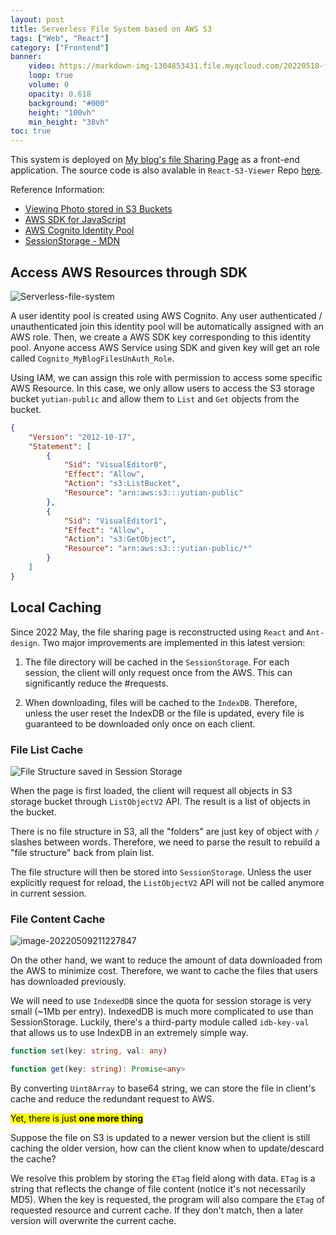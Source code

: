 ```yaml
---
layout: post
title: Serverless File System based on AWS S3
tags: ["Web", "React"]
category: ["Frontend"]
banner: 
    video: https://markdown-img-1304853431.file.myqcloud.com/20220518-files-video.mp4
    loop: true
    volume: 0
    opacity: 0.618
    background: "#000"
    height: "100vh"
    min_height: "38vh"
toc: true
---
```


This system is deployed on [My blog's file Sharing Page]({{site.baseurl}}/files.html) as a front-end application. The source code is also avalable in `React-S3-Viewer` Repo [here](https://github.com/MarkChenYutian/React-S3-viewer).

Reference Information:

* [Viewing Photo stored in S3 Buckets](https://docs.aws.amazon.com/sdk-for-javascript/v2/developer-guide/s3-example-photos-view.html)
* [AWS SDK for JavaScript](https://docs.aws.amazon.com/sdk-for-javascript/v3/developer-guide/welcome.html)
* [AWS Cognito Identity Pool](https://docs.aws.amazon.com/sdk-for-javascript/v2/developer-guide/getting-started-browser.html#getting-started-browser-create-identity-pool)
* [SessionStorage - MDN](https://developer.mozilla.org/en-US/docs/Web/API/Window/sessionStorage)

## Access AWS Resources through SDK

![Serverless-file-system](https://markdown-img-1304853431.file.myqcloud.com/20220119171645.jpg)

A user identity pool is created using AWS Cognito. Any user authenticated / unauthenticated join this identity pool will be automatically assigned with an AWS role. Then, we create a AWS SDK key corresponding to this identity pool. Anyone access AWS Service using SDK and given key will get an role called `Cognito_MyBlogFilesUnAuth_Role`.

<!--more-->


Using IAM, we can assign this role with permission to access some specific AWS Resource. In this case, we only allow users to access the S3 storage bucket `yutian-public` and allow them to `List` and `Get` objects from the bucket.

```json
{
    "Version": "2012-10-17",
    "Statement": [
        {
            "Sid": "VisualEditor0",
            "Effect": "Allow",
            "Action": "s3:ListBucket",
            "Resource": "arn:aws:s3:::yutian-public"
        },
        {
            "Sid": "VisualEditor1",
            "Effect": "Allow",
            "Action": "s3:GetObject",
            "Resource": "arn:aws:s3:::yutian-public/*"
        }
    ]
}
```

## Local Caching

Since 2022 May, the file sharing page is reconstructed using `React` and `Ant-design`. Two major improvements are implemented in this latest version:

1. The file directory will be cached in the `SessionStorage`. For each session, the client will only request once from the AWS. This can significantly reduce the #requests.

2. When downloading, files will be cached to the `IndexDB`. Therefore, unless the user reset the IndexDB or the file is updated, every file is guaranteed to be downloaded only once on each client.

### File List Cache

![File Structure saved in Session Storage](http://markdown-img-1304853431.cosgz.myqcloud.com/20220509205039.png)

When the page is first loaded, the client will request all objects in S3 storage bucket through `ListObjectV2` API. The result is a list of objects in the bucket.

There is no file structure in S3, all the "folders" are just key of object with `/` slashes between words. Therefore, we need to parse the result to rebuild a "file structure" back from plain list.

The file structure will then be stored into `SessionStorage`. Unless the user explicitly request for reload, the `ListObjectV2` API will not be called anymore in current session.

### File Content Cache

![image-20220509211227847](http://markdown-img-1304853431.cosgz.myqcloud.com/20220509211227.png)

On the other hand, we want to reduce the amount of data downloaded from the AWS to minimize cost. Therefore, we want to cache the files that users has downloaded previously.

We will need to use `IndexedDB` since the quota for session storage is very small (~1Mb per entry). IndexedDB is much more complicated to use than SessionStorage. Luckily, there's a third-party module called `idb-key-val` that allows us to use IndexDB in an extremely simple way.

```typescript
function set(key: string, val: any)

function get(key: string): Promise<any>
```

By converting `Uint8Array` to base64 string, we can store the file in client's cache and reduce the redundant request to AWS.

<mark>Yet, there is just **one more thing**</mark>

Suppose the file on S3 is updated to a newer version but the client is still caching the older version, how can the client know when to update/descard the cache?

We resolve this problem by storing the `ETag` field along with data. `ETag` is a string that reflects the change of file content (notice it's not necessarily MD5). When the key is requested, the program will also compare the `ETag` of requested resource and current cache. If they don't match, then a later version will overwrite the current cache.

